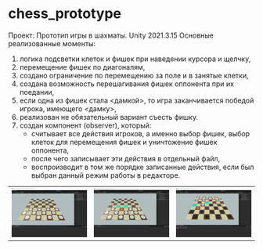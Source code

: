 # chess_prototype
Проект: Прототип игры в шахматы.
Unity 2021.3.15
Основные реализованные моменты: 
1. логика подсветки клеток и фишек при наведении курсора и щелчку, 
2. перемещение фишек по диагоналям, 
3. создано ограничение по перемещению за поле и в занятые клетки,
4. создана возможность перешагивания фишек оппонента при их поедании,
5. если одна из фишек стала <дамкой>, то игра заканчивается победой игрока, имеющего <дамку>,
6. реализован не обязательный вариант съесть фишку.
7. создан компонент (observer), который:
    * считывает все действия игроков, а именно выбор фишек, выбор клеток для перемещения фишек и уничтожение фишек оппонента, 
    * после чего записывает эти действия в отдельный файл,
    * воспроизводит в том же порядке записанные действия, если был выбран данный режим работы в редакторе.
<table>
    <tr>
        <td>
            <img src="start_game.png" alt="">
        </td>
        <td>
            <img src="select_chip.png" alt="">
        </td>
        <td>
            <img src="game.png" alt="">
        </td>
    </tr>
</table> 
